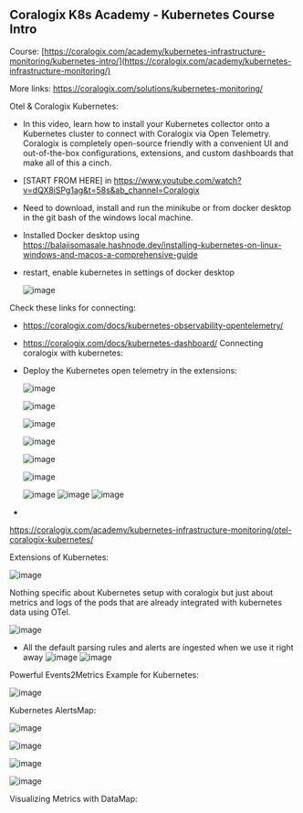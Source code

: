 


## Coralogix K8s Academy - Kubernetes Course Intro

Course: [https://coralogix.com/academy/kubernetes-infrastructure-monitoring/kubernetes-intro/](https://coralogix.com/academy/kubernetes-infrastructure-monitoring/)

More links: https://coralogix.com/solutions/kubernetes-monitoring/

Otel & Coralogix Kubernetes:
- In this video, learn how to install your Kubernetes collector onto a Kubernetes cluster to connect with Coralogix via Open Telemetry. Coralogix is completely open-source friendly with a convenient UI and out-of-the-box configurations, extensions, and custom dashboards that make all of this a cinch.
- [START FROM HERE] in https://www.youtube.com/watch?v=dQX8iSPg1ag&t=58s&ab_channel=Coralogix
- Need to download, install and run the minikube or from docker desktop in the git bash of the windows local machine.

- Installed Docker desktop using https://balajisomasale.hashnode.dev/installing-kubernetes-on-linux-windows-and-macos-a-comprehensive-guide
- restart, enable kubernetes in settings of docker desktop

  ![image](https://github.com/balajisomasale/Coralogix-Academy/assets/35003840/f0dc7b64-ce16-43b7-97a2-382742abead4)

Check these links for connecting: 

- https://coralogix.com/docs/kubernetes-observability-opentelemetry/
- https://coralogix.com/docs/kubernetes-dashboard/
Connecting coralogix with kubernetes:

- Deploy the Kubernetes open telemetry in the extensions:

  ![image](https://github.com/balajisomasale/Coralogix-Academy/assets/35003840/fa531f92-c897-4812-9f05-5e1f6e54e59d)

  ![image](https://github.com/balajisomasale/Coralogix-Academy/assets/35003840/21a6dd74-27e6-42b3-b585-f11803cd864b)

  ![image](https://github.com/balajisomasale/Coralogix-Academy/assets/35003840/8accda3f-c851-4d5d-a450-e9abe3d5f1e9)

  ![image](https://github.com/balajisomasale/Coralogix-Academy/assets/35003840/1bef940c-efad-4959-9ab0-2abc9cfabebb)

  ![image](https://github.com/balajisomasale/Coralogix-Academy/assets/35003840/6aa648ce-f82a-4555-bad7-c363b0cafb52)

  ![image](https://github.com/balajisomasale/Coralogix-Academy/assets/35003840/2acc224a-6c6b-423b-a9b1-5bec14ae0568)

  ![image](https://github.com/balajisomasale/Coralogix-Academy/assets/35003840/ad5122b4-3db3-4078-9144-27504e3c80f4)
  ![image](https://github.com/balajisomasale/Coralogix-Academy/assets/35003840/8f78828c-dedc-4460-8ff6-cf9ee62f0e29)
  ![image](https://github.com/balajisomasale/Coralogix-Academy/assets/35003840/e3552805-6acc-4188-a44b-167081892efe)

- 

https://coralogix.com/academy/kubernetes-infrastructure-monitoring/otel-coralogix-kubernetes/


Extensions of Kubernetes:

![image](https://github.com/balajisomasale/Coralogix-Academy/assets/35003840/310419a2-a4b6-468b-85f9-147cb0cf9c50)

Nothing specific about Kubernetes setup with coralogix but just about metrics and logs of the pods that are already integrated with kubernetes data using OTel.


![image](https://github.com/balajisomasale/Coralogix-Academy/assets/35003840/c8a4eecd-eef7-4c0e-9f89-4d0375c05e3f)

- All the default parsing rules and alerts are ingested when we use it right away
  ![image](https://github.com/balajisomasale/Coralogix-Academy/assets/35003840/c18a202c-cd93-4a24-8f00-bc5e1a49aa34)
  ![image](https://github.com/balajisomasale/Coralogix-Academy/assets/35003840/b117e1f4-3918-4a00-9586-4dd00f32271a)

Powerful Events2Metrics Example for Kubernetes:

![image](https://github.com/balajisomasale/Coralogix-Academy/assets/35003840/8a060aa8-e0cf-46f7-b3b9-11526628265b)

Kubernetes AlertsMap:

![image](https://github.com/balajisomasale/Coralogix-Academy/assets/35003840/6fc768f4-afe7-4a41-b63d-c10597979de0)

![image](https://github.com/balajisomasale/Coralogix-Academy/assets/35003840/ed0b4695-a5c3-4a37-9d20-f9f6c7cfdb06)

![image](https://github.com/balajisomasale/Coralogix-Academy/assets/35003840/0e20341b-58c2-4768-bb3d-f783c7bfdcb0)

![image](https://github.com/balajisomasale/Coralogix-Academy/assets/35003840/c7c1136f-b876-430d-814e-19b44e2783d1)

Visualizing Metrics with DataMap:

